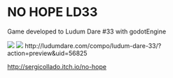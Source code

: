 # NO HOPE LD33
Game developed to Ludum Dare #33 with godotEngine

<img src="init_out.gif"/>
<img src="out.gif"/>
http://ludumdare.com/compo/ludum-dare-33/?action=preview&uid=56825

http://sergicollado.itch.io/no-hope
